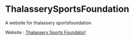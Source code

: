 # ThalasserySportsFoundation
 A website for thalassery sportsfoundation
 
 Website : [Thalassery Sports Foundatio!](http://www.thalasserysportsfoundation.in/)
